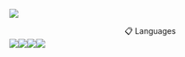 [![](https://svg-banners.vercel.app/api?type=luminance&text1=dxtintx&width=200&height=100)]()

<div align="center">📋 Languages</div>
<div style="display:flex;flex-direction:row;"><img src="https://img.shields.io/badge/css3-%231572B6.svg?style=for-the-badge&logo=css3&logoColor=white" /><img src="https://img.shields.io/badge/html5-%23E34F26.svg?style=for-the-badge&logo=html5&logoColor=white" /><img src="https://img.shields.io/badge/javascript-%23323330.svg?style=for-the-badge&logo=javascript&logoColor=%23F7DF1E" /><img src="https://img.shields.io/badge/typescript-%23007ACC.svg?style=for-the-badge&logo=typescript&logoColor=white" /></div>
